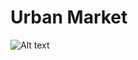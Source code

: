 <h1>Urban Market</h1>

![Alt text](https://github.com/oscargongora/urbanmarket/blob/main/captures/store.gif)
